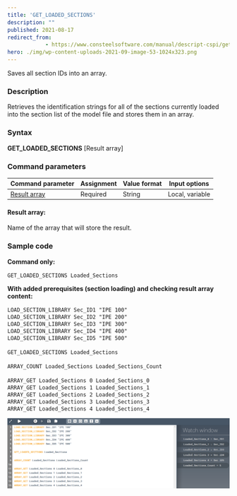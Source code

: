 ```yaml
---
title: 'GET_LOADED_SECTIONS'
description: ""
published: 2021-08-17
redirect_from: 
            - https://www.consteelsoftware.com/manual/descript-cspi/get_loaded_sections/
hero: ./img/wp-content-uploads-2021-09-image-53-1024x323.png
---
```


Saves all section IDs into an array.

### Description
Retrieves the identification strings for all of the sections currently loaded into the section list of the model file and stores them in an array.

### Syntax

**GET_LOADED_SECTIONS** [Result array]

### Command parameters

| **Command parameter**         | **Assignment** | **Value format** | **Input options** |
| ----------------------------- | -------------- | ---------------- | ----------------- |
| [Result array](#result-array) | Required       | String           | Local, variable   |

#### Result array:
Name of the array that will store the result.

### Sample code

**Command only:**

```
GET_LOADED_SECTIONS Loaded_Sections
```

**With added prerequisites (section loading) and checking result array content:**

```
LOAD_SECTION_LIBRARY Sec_ID1 "IPE 100"
LOAD_SECTION_LIBRARY Sec_ID2 "IPE 200"
LOAD_SECTION_LIBRARY Sec_ID3 "IPE 300"
LOAD_SECTION_LIBRARY Sec_ID4 "IPE 400"
LOAD_SECTION_LIBRARY Sec_ID5 "IPE 500"

GET_LOADED_SECTIONS Loaded_Sections

ARRAY_COUNT Loaded_Sections Loaded_Sections_Count

ARRAY_GET Loaded_Sections 0 Loaded_Sections_0
ARRAY_GET Loaded_Sections 1 Loaded_Sections_1
ARRAY_GET Loaded_Sections 2 Loaded_Sections_2
ARRAY_GET Loaded_Sections 3 Loaded_Sections_3
ARRAY_GET Loaded_Sections 4 Loaded_Sections_4
```

[![](./img/wp-content-uploads-2021-09-image-53-1024x323.png)](https://consteelsoftware.com/wp-content/uploads/2021/09/image-53.png)
